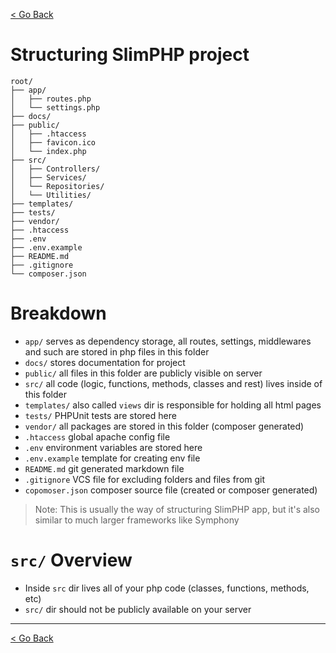 [< Go Back](../README.md)

# Structuring SlimPHP project

```
root/
├── app/
│   ├── routes.php
│   └── settings.php
├── docs/
├── public/
│   ├── .htaccess
│   ├── favicon.ico
│   └── index.php
├── src/
│   ├── Controllers/
│   ├── Services/
│   └── Repositories/
│   └── Utilities/
├── templates/
├── tests/
├── vendor/
├── .htaccess
├── .env
├── .env.example
├── README.md
├── .gitignore
└── composer.json
```

# Breakdown
- `app/` serves as dependency storage, all routes, settings, middlewares and such are stored in php files in this folder
- `docs/` stores documentation for project
- `public/` all files in this folder are publicly visible on server
- `src/` all code (logic, functions, methods, classes and rest) lives inside of this folder
- `templates/` also called `views` dir is responsible for holding all html pages
- `tests/` PHPUnit tests are stored here
- `vendor/` all packages are stored in this folder (composer generated)
- `.htaccess` global apache config file
- `.env` environment variables are stored here
- `.env.example` template for creating env file 
- `README.md` git generated markdown file
- `.gitignore` VCS file for excluding folders and files from git
- `copomoser.json` composer source file (created or composer generated)

> Note: This is usually the way of structuring SlimPHP app, but it's also similar to much larger frameworks like Symphony

# `src/` Overview
- Inside `src` dir lives all of your php code (classes, functions, methods, etc)
- `src/` dir should not be publicly available on your server
<hr>

[< Go Back](../README.md)